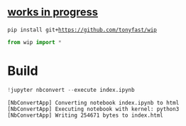
# [<small>works in progress</small>](https://tonyfast.github.io/wip)

<code>pip install git+<a href="https://github.com/tonyfast/wip">https://github.com/tonyfast/wip </a></code>


```python
from wip import *
```

# Build


```python
!jupyter nbconvert --execute index.ipynb
```

    [NbConvertApp] Converting notebook index.ipynb to html
    [NbConvertApp] Executing notebook with kernel: python3
    [NbConvertApp] Writing 254671 bytes to index.html

